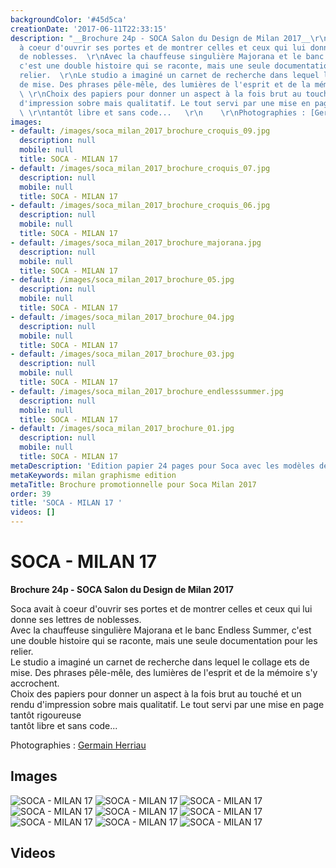 ```yaml
---
backgroundColor: '#45d5ca'
creationDate: '2017-06-11T22:33:15'
description: "__Brochure 24p - SOCA Salon du Design de Milan 2017__\r\n\r\nSoca avait
  à coeur d'ouvrir ses portes et de montrer celles et ceux qui lui donne ses lettres
  de noblesses.  \r\nAvec la chauffeuse singulière Majorana et le banc Endless Summer,
  c'est une double histoire qui se raconte, mais une seule documentation pour les
  relier.  \r\nLe studio a imaginé un carnet de recherche dans lequel le collage ets
  de mise. Des phrases pêle-mêle, des lumières de l'esprit et de la mémoire s'y accrochent.
  \ \r\nChoix des papiers pour donner un aspect à la fois brut au touché et un rendu
  d'impression sobre mais qualitatif. Le tout servi par une mise en page tantôt rigoureuse
  \ \r\ntantôt libre et sans code...   \r\n    \r\nPhotographies : [Germain Herriau](http://www.germainherriau.com)"
images:
- default: /images/soca_milan_2017_brochure_croquis_09.jpg
  description: null
  mobile: null
  title: SOCA - MILAN 17
- default: /images/soca_milan_2017_brochure_croquis_07.jpg
  description: null
  mobile: null
  title: SOCA - MILAN 17
- default: /images/soca_milan_2017_brochure_croquis_06.jpg
  description: null
  mobile: null
  title: SOCA - MILAN 17
- default: /images/soca_milan_2017_brochure_majorana.jpg
  description: null
  mobile: null
  title: SOCA - MILAN 17
- default: /images/soca_milan_2017_brochure_05.jpg
  description: null
  mobile: null
  title: SOCA - MILAN 17
- default: /images/soca_milan_2017_brochure_04.jpg
  description: null
  mobile: null
  title: SOCA - MILAN 17
- default: /images/soca_milan_2017_brochure_03.jpg
  description: null
  mobile: null
  title: SOCA - MILAN 17
- default: /images/soca_milan_2017_brochure_endlesssummer.jpg
  description: null
  mobile: null
  title: SOCA - MILAN 17
- default: /images/soca_milan_2017_brochure_01.jpg
  description: null
  mobile: null
  title: SOCA - MILAN 17
metaDescription: 'Edition papier 24 pages pour Soca avec les modèles de Thierry d''Istria '
metaKeywords: milan graphisme edition
metaTitle: Brochure promotionnelle pour Soca Milan 2017
order: 39
title: 'SOCA - MILAN 17 '
videos: []
---
```


# SOCA - MILAN 17 

__Brochure 24p - SOCA Salon du Design de Milan 2017__

Soca avait à coeur d'ouvrir ses portes et de montrer celles et ceux qui lui donne ses lettres de noblesses.  
Avec la chauffeuse singulière Majorana et le banc Endless Summer, c'est une double histoire qui se raconte, mais une seule documentation pour les relier.  
Le studio a imaginé un carnet de recherche dans lequel le collage ets de mise. Des phrases pêle-mêle, des lumières de l'esprit et de la mémoire s'y accrochent.  
Choix des papiers pour donner un aspect à la fois brut au touché et un rendu d'impression sobre mais qualitatif. Le tout servi par une mise en page tantôt rigoureuse  
tantôt libre et sans code...   
    
Photographies : [Germain Herriau](http://www.germainherriau.com)

## Images

![SOCA - MILAN 17](/images/soca_milan_2017_brochure_croquis_09.jpg)
![SOCA - MILAN 17](/images/soca_milan_2017_brochure_croquis_07.jpg)
![SOCA - MILAN 17](/images/soca_milan_2017_brochure_croquis_06.jpg)
![SOCA - MILAN 17](/images/soca_milan_2017_brochure_majorana.jpg)
![SOCA - MILAN 17](/images/soca_milan_2017_brochure_05.jpg)
![SOCA - MILAN 17](/images/soca_milan_2017_brochure_04.jpg)
![SOCA - MILAN 17](/images/soca_milan_2017_brochure_03.jpg)
![SOCA - MILAN 17](/images/soca_milan_2017_brochure_endlesssummer.jpg)
![SOCA - MILAN 17](/images/soca_milan_2017_brochure_01.jpg)

## Videos